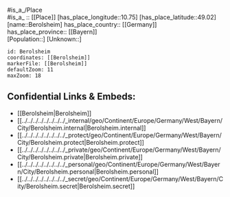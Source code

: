 ﻿---
location: [49.02,10.75] 
mapzoom: [7,12] 
mapmarker: city 
type: City
tags:
- geo/City


SpocWebEntityId: 29143
isDeleted: false
confidential: public

---
#is_a_/Place  
#is_a_ :: [[Place]] 
[has_place_longitude::10.75] 
[has_place_latitude::49.02] 
[name::Berolsheim] 
has_place_country:: [[Germany]]  
has_place_province:: [[Bayern]]  
[Population::] 
[Unknown::] 


```leaflet
id: Berolsheim
coordinates: [[Berolsheim]] 
markerFile: [[Berolsheim]] 
defaultZoom: 11 
maxZoom: 18
```


## Confidential Links & Embeds: 
- [[Berolsheim|Berolsheim]]  
- [[../../../../../../../../_internal/geo/Continent/Europe/Germany/West/Bayern/City/Berolsheim.internal|Berolsheim.internal]] 
- [[../../../../../../../../_protect/geo/Continent/Europe/Germany/West/Bayern/City/Berolsheim.protect|Berolsheim.protect]] 
- [[../../../../../../../../_private/geo/Continent/Europe/Germany/West/Bayern/City/Berolsheim.private|Berolsheim.private]] 
- [[../../../../../../../../_personal/geo/Continent/Europe/Germany/West/Bayern/City/Berolsheim.personal|Berolsheim.personal]] 
- [[../../../../../../../../_secret/geo/Continent/Europe/Germany/West/Bayern/City/Berolsheim.secret|Berolsheim.secret]] 
